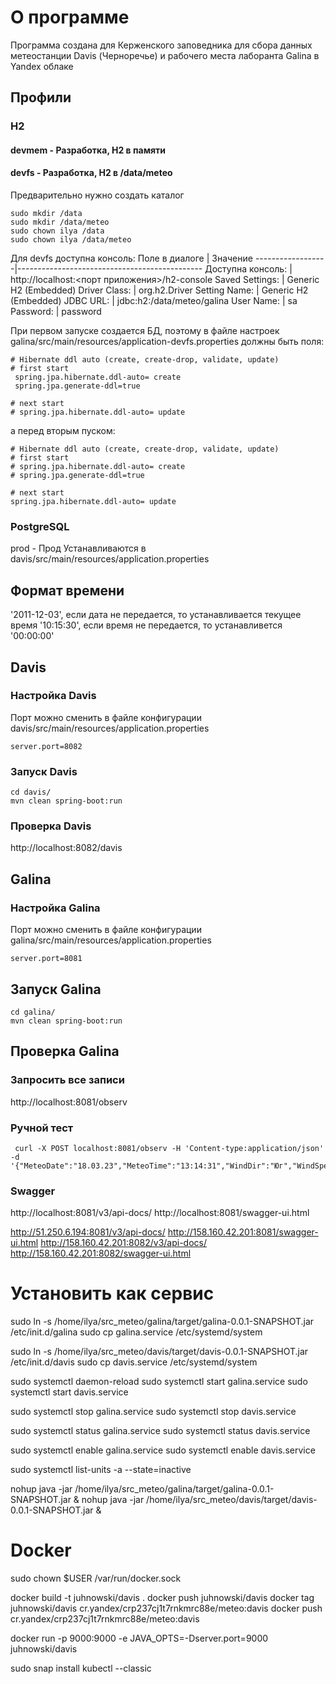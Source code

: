 # О программе
Программа создана для Керженского заповедника для сбора данных метеостанции Davis (Черноречье) и рабочего места лаборанта Galina в Yandex облаке

## Профили 
### H2 
#### devmem - Разработка, H2 в памяти
#### devfs - Разработка, H2 в /data/meteo

Предварительно нужно создать каталог 
```
sudo mkdir /data
sudo mkdir /data/meteo
sudo chown ilya /data
sudo chown ilya /data/meteo
```

Для devfs доступна консоль:
Поле в диалоге    |  Значение
------------------|----------------------------------------------
Доступна консоль: | http://localhost:<порт приложения>/h2-console
Saved Settings:   | Generic H2 (Embedded)
Driver Class:     | org.h2.Driver
Setting Name:     | Generic H2 (Embedded)
JDBC URL:         | jdbc:h2:/data/meteo/galina
User Name:        | sa
Password:         | password

При первом запуске создается БД, поэтому в файле настроек galina/src/main/resources/application-devfs.properties должны быть поля:
```
# Hibernate ddl auto (create, create-drop, validate, update)
# first start
 spring.jpa.hibernate.ddl-auto= create
 spring.jpa.generate-ddl=true

# next start
# spring.jpa.hibernate.ddl-auto= update
```
а перед вторым пуском:
```
# Hibernate ddl auto (create, create-drop, validate, update)
# first start
# spring.jpa.hibernate.ddl-auto= create
# spring.jpa.generate-ddl=true

# next start
spring.jpa.hibernate.ddl-auto= update
```

### PostgreSQL
prod - Прод
Устанавливаются в davis/src/main/resources/application.properties

## Формат времени
'2011-12-03', если дата не передается, то устанавливается текущее время
'10:15:30', если время не передается, то устанавливется '00:00:00'

## Davis 
### Настройка Davis 
Порт можно сменить в файле конфигурации davis/src/main/resources/application.properties
```
server.port=8082
```
### Запуск Davis 
```
cd davis/
mvn clean spring-boot:run
```
### Проверка Davis 
http://localhost:8082/davis

## Galina
### Настройка Galina 
Порт можно сменить в файле конфигурации galina/src/main/resources/application.properties
```
server.port=8081
```
## Запуск Galina
```
cd galina/
mvn clean spring-boot:run 
```
## Проверка Galina
### Запросить все записи
http://localhost:8081/observ

### Ручной тест
```
 curl -X POST localhost:8081/observ -H 'Content-type:application/json' -d '{"MeteoDate":"18.03.23","MeteoTime":"13:14:31","WindDir":"Юг","WindSpeed":"1.1","Pressure":"750","TempMin":"19.1","TempMax":"30.3","Precipitation":"10.0","SunshineDuration":"12.35","DewPoint":"89.3","SnowLevelWeatherSite":"210","SnowCoverage":"100","SnowLevelForest":"190","AverageSnowDensity":"500.23","MoistureWaterInSnow":"10","SnowCover":"полностью","SnowState":"талый","NRustayskoyeWaterLevel":"15","NRustayskoyeTemp":"20.1","NRustayskoyepH":"5.5","NRustayskoyeElConduct":"237","NRustayskoyeWaterColor":"10","NRustayskoyeOxygen":"80.3","NRustayskoyeBPK5":"12.12","KrugloeWaterLevel":"10","KrugloeTemp":"20.2","KrugloepH":"5.5","KrugloeElConduct":"123","KrugloeWaterColor":"10","KrugloeOxygen":"81.1","KrugloeBPK5":"12.12","KalachikWaterLevel":"220","KalachikTemp":"15.9","KalachikpH":"5.5","KalachikElConduct":"123","KalachikWaterColor":"9","KalachikOxygen":"20.2","KalachikBPK5":"123.321","MakhovskoeWaterLevel":"120","MakhovskoeTemp":"17.1","MakhovskoepH":"5.6","MakhovskoeElConduct":"300","MakhovskoeWaterColor":"10","MakhovskoeOxygen":"70.2","MakhovskoeBPK5":"123.987","KerzhenetsWaterLevel":"253","KerzhenetsTemp":"20.1","KerzhenetspH":"6.6","KerzhenetsElConduct":"125","KerzhenetsWaterColor":"9","KerzhenetsOxygen":"81.2","KerzhenetsBPK5":"123.453","VishnyaWaterLevel":"245","VishnyaTemp":"21.1","VishnyapH":"4.5","VishnyaElConduct":"345","VishnyaWaterColor":"8","VishnyaOxygen":"87.3","VishnyaBPK5":"123.123","WellWaterLevel":"231","WellTemp":"18.1","WellpH":"5.6","WellElConduct":"123","WellWaterColor":"9","WellOxygen":"80.3","WellBPK5":"123.321","VishenskoeWaterLevel":"120","VishenskoeTemp":"20.1","VishenskoepH":"5.5","VishenskoeElConduct":"789","VishenskoeWaterColor":"11","VishenskoeOxygen":"90.1","VishenskoeBPK5":"123.32"}'
 ```

 ### Swagger
 
 http://localhost:8081/v3/api-docs/
 http://localhost:8081/swagger-ui.html

 http://51.250.6.194:8081/v3/api-docs/
 http://158.160.42.201:8081/swagger-ui.html
 http://158.160.42.201:8082/v3/api-docs/
 http://158.160.42.201:8082/swagger-ui.html
 

 # Установить как сервис
sudo ln -s /home/ilya/src_meteo/galina/target/galina-0.0.1-SNAPSHOT.jar /etc/init.d/galina
sudo cp galina.service /etc/systemd/system

sudo ln -s /home/ilya/src_meteo/davis/target/davis-0.0.1-SNAPSHOT.jar /etc/init.d/davis
sudo cp davis.service /etc/systemd/system

sudo systemctl daemon-reload
sudo systemctl start galina.service
sudo systemctl start davis.service

sudo systemctl stop  galina.service
sudo systemctl stop  davis.service

sudo systemctl status galina.service
sudo systemctl status davis.service

sudo systemctl enable galina.service
sudo systemctl enable davis.service

sudo systemctl list-units -a --state=inactive


nohup java -jar /home/ilya/src_meteo/galina/target/galina-0.0.1-SNAPSHOT.jar &
nohup java -jar /home/ilya/src_meteo/davis/target/davis-0.0.1-SNAPSHOT.jar &

# Docker
sudo chown $USER /var/run/docker.sock

docker build -t juhnowski/davis .
docker push juhnowski/davis
docker tag juhnowski/davis cr.yandex/crp237cj1t7rnkmrc88e/meteo:davis
docker push cr.yandex/crp237cj1t7rnkmrc88e/meteo:davis


docker run -p 9000:9000 -e JAVA_OPTS=-Dserver.port=9000 juhnowski/davis



sudo snap install kubectl --classic


